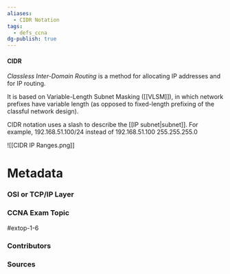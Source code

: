 ```yaml
---
aliases:
  - CIDR Notation
tags:
  - defs_ccna
dg-publish: true
---
```

#### CIDR
*Classless Inter-Domain Routing* is a method for allocating IP addresses and for IP routing.

It is based on Variable-Length Subnet Masking ([[VLSM]]), in which network prefixes have variable length (as opposed to fixed-length prefixing of the classful network design).

CIDR notation uses a slash to describe the [[IP subnet|subnet]]. For example, 192.168.51.100/24 instead of 192.168.51.100 255.255.255.0

![[CIDR IP Ranges.png]]

# Metadata
### OSI or TCP/IP Layer

### CCNA Exam Topic
#extop-1-6 
### Contributors

### Sources


